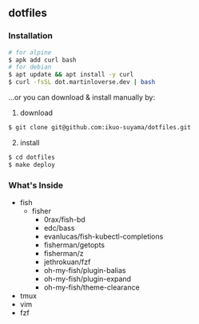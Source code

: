 ## dotfiles


### Installation
```sh
# for alpine
$ apk add curl bash
# for debian
$ apt update && apt install -y curl
$ curl -fsSL dot.martinloverse.dev | bash
```

...or you can download & install manually by:
1. download
```sh
$ git clone git@github.com:ikuo-suyama/dotfiles.git
```

2. install
```sh
$ cd dotfiles
$ make deploy
```

### What's Inside
- fish
  - fisher
    - 0rax/fish-bd
    - edc/bass
    - evanlucas/fish-kubectl-completions
    - fisherman/getopts
    - fisherman/z
    - jethrokuan/fzf
    - oh-my-fish/plugin-balias
    - oh-my-fish/plugin-expand
    - oh-my-fish/theme-clearance
- tmux
- vim
- fzf